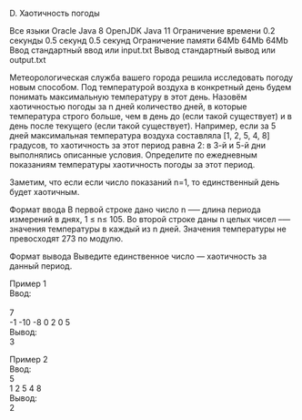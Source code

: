 D. Хаотичность погоды

Все языки	Oracle Java 8	OpenJDK Java 11
Ограничение времени	0.2 секунды	0.5 секунд	0.5 секунд
Ограничение памяти	64Mb	64Mb	64Mb
Ввод	стандартный ввод или input.txt
Вывод	стандартный вывод или output.txt

Метеорологическая служба вашего города решила исследовать погоду новым способом. Под температурой воздуха в конкретный день будем понимать максимальную температуру в этот день. Назовём хаотичностью погоды за n дней количество дней, в которые температура строго больше, чем в день до (если такой существует) и в день после текущего (если такой существует). Например, если за 5 дней максимальная температура воздуха составляла [1, 2, 5, 4, 8] градусов, то хаотичность за этот период равна 2: в 3-й и 5-й дни выполнялись описанные условия. Определите по ежедневным показаниям температуры хаотичность погоды за этот период.

Заметим, что если если число показаний n=1, то единственный день будет хаотичным.

Формат ввода
В первой строке дано число n –— длина периода измерений в днях, 1 ≤ n≤ 105. Во второй строке даны n целых чисел –— значения температуры в каждый из n дней. Значения температуры не превосходят 273 по модулю.

Формат вывода
Выведите единственное число — хаотичность за данный период.

Пример 1<br/>
Ввод:<br/>	
7<br/>
-1 -10 -8 0 2 0 5<br/>
Вывод:<br/> 
3<br/>

Пример 2<br/>
Ввод:<br/>
5<br/>
1 2 5 4 8<br/>
Вывод:<br/> 
2<br/>